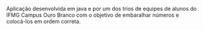 Aplicação desenvolvida em java e por um dos trios de equipes de alunos do IFMG Campus Ouro Branco com o objetivo de embaralhar números e colocá-los em ordem correta.
